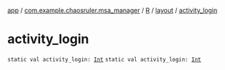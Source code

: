 [app](../../../index.md) / [com.example.chaosruler.msa_manager](../../index.md) / [R](../index.md) / [layout](index.md) / [activity_login](.)

# activity_login

`static val activity_login: `[`Int`](https://kotlinlang.org/api/latest/jvm/stdlib/kotlin/-int/index.html)
`static val activity_login: `[`Int`](https://kotlinlang.org/api/latest/jvm/stdlib/kotlin/-int/index.html)